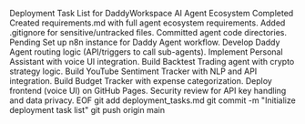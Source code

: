 
Deployment Task List for DaddyWorkspace AI Agent Ecosystem
Completed
Created requirements.md with full agent ecosystem requirements.
Added .gitignore for sensitive/untracked files.
Committed agent code directories.
Pending
Set up n8n instance for Daddy Agent workflow.
Develop Daddy Agent routing logic (API/triggers to call sub-agents).
Implement Personal Assistant with voice UI integration.
Build Backtest Trading agent with crypto strategy logic.
Build YouTube Sentiment Tracker with NLP and API integration.
Build Budget Tracker with expense categorization.
Deploy frontend (voice UI) on GitHub Pages.
Security review for API key handling and data privacy. EOF git add deployment_tasks.md git commit -m "Initialize deployment task list" git push origin main
